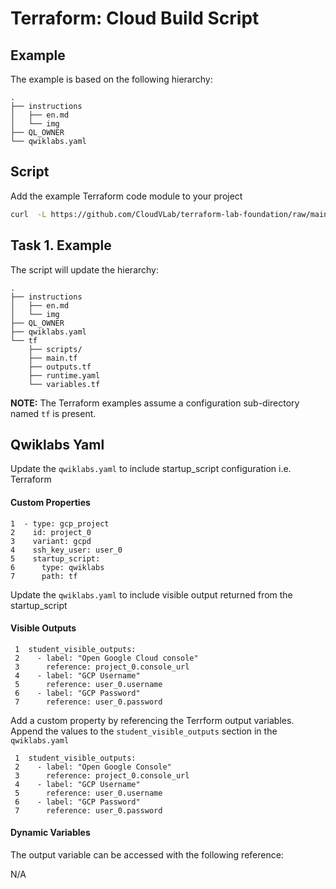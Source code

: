 # Terraform: Cloud Build Script


## Example

The example is based on the following hierarchy:

```
.
├── instructions
│   ├── en.md
│   └── img
├── QL_OWNER
└── qwiklabs.yaml 
```

## Script

Add the example Terraform code module to your project
```bash
curl  -L https://github.com/CloudVLab/terraform-lab-foundation/raw/main/solutions/cloudbuild_script/example/install.sh | bash
```

## Task 1. Example

The script will update the hierarchy:

```
.
├── instructions
│   ├── en.md
│   └── img
├── QL_OWNER
├── qwiklabs.yaml
└── tf
    ├── scripts/ 
    ├── main.tf
    ├── outputs.tf
    ├── runtime.yaml
    └── variables.tf
```

__NOTE:__ The Terraform examples assume a configuration sub-directory 
named `tf` is present.

## Qwiklabs Yaml

Update the `qwiklabs.yaml` to include startup_script configuration i.e. Terraform

#### Custom Properties

```
1  - type: gcp_project
2    id: project_0
3    variant: gcpd
4    ssh_key_user: user_0
5    startup_script:
6      type: qwiklabs
7      path: tf
```


Update the `qwiklabs.yaml` to include visible output returned from the startup_script

#### Visible Outputs

```
 1  student_visible_outputs:
 2    - label: "Open Google Cloud console"
 3      reference: project_0.console_url
 4    - label: "GCP Username"
 5      reference: user_0.username
 6    - label: "GCP Password"
 7      reference: user_0.password
```


Add a custom property by referencing the Terrform output variables.
Append the values to the `student_visible_outputs` section in the `qwiklabs.yaml`

```
 1  student_visible_outputs:
 2    - label: "Open Google Console"
 3      reference: project_0.console_url
 4    - label: "GCP Username"
 5      reference: user_0.username
 6    - label: "GCP Password"
 7      reference: user_0.password
```

#### Dynamic Variables

The output variable can be accessed with the following reference:

N/A
